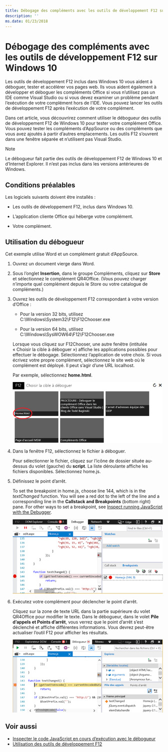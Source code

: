 ```yaml
---
title: Débogage des compléments avec les outils de développement F12 sur Windows 10
description: ''
ms.date: 01/23/2018
---
```


# <a name="debug-add-ins-using-f12-developer-tools-on-windows-10"></a>Débogage des compléments avec les outils de développement F12 sur Windows 10

Les outils de développement F12 inclus dans Windows 10 vous aident à déboguer, tester et accélérer vos pages web. Ils vous aident également à développer et déboguer les compléments Office si vous n’utilisez pas un IDE comme Visual Studio ou si vous devez examiner un problème pendant l’exécution de votre complément hors de l’IDE. Vous pouvez lancer les outils de développement F12 après l’exécution de votre complément.

Dans cet article, vous découvrirez comment utiliser le débogueur des outils de développement F12 de Windows 10 pour tester votre complément Office. Vous pouvez tester les compléments d’AppSource ou des compléments que vous avez ajoutés à partir d’autres emplacements. Les outils F12 s’ouvrent dans une fenêtre séparée et n’utilisent pas Visual Studio.

> [!NOTE]
> Le débogueur fait partie des outils de développement F12 de Windows 10 et d’Internet Explorer. Il n’est pas inclus dans les versions antérieures de Windows. 

## <a name="prerequisites"></a>Conditions préalables

Les logiciels suivants doivent être installés :

- Les outils de développement F12, inclus dans Windows 10. 
    
- L’application cliente Office qui héberge votre complément. 
    
- Votre complément. 

## <a name="using-the-debugger"></a>Utilisation du débogueur

Cet exemple utilise Word et un complément gratuit d’AppSource.

1. Ouvrez un document vierge dans Word.  
    
2. Sous l’onglet **Insertion**, dans le groupe Compléments, cliquez sur **Store** et sélectionnez le complément QR4Office. (Vous pouvez charger n’importe quel complément depuis le Store ou votre catalogue de compléments.)
    
3. Ouvrez les outils de développement F12 correspondant à votre version d’Office :
    
   - Pour la version 32 bits, utilisez C:\Windows\System32\F12\F12Chooser.exe
    
   - Pour la version 64 bits, utilisez C:\Windows\SysWOW64\F12\F12Chooser.exe
    
   Lorsque vous cliquez sur F12Chooser, une autre fenêtre (intitulée « Choisir la cible à déboguer ») affiche les applications possibles pour effectuer le débogage. Sélectionnez l’application de votre choix. Si vous écrivez votre propre complément, sélectionnez le site web où le complément est déployé. Il peut s’agir d’une URL localhost. 
    
   Par exemple, sélectionnez **home.html**. 
    
   ![Écran du sélecteur F12, pointe vers un complément de type « bulles »](../images/choose-target-to-debug.png)

4. Dans la fenêtre F12, sélectionnez le fichier à déboguer.
    
   Pour sélectionner le fichier, cliquez sur l’icône de dossier située au-dessus du volet (gauche) du **script**. La liste déroulante affiche les fichiers disponibles. Sélectionnez home.js.
    
5. Définissez le point d’arrêt.
    
   To set the breakpoint in home.js, choose line 144, which is in the  _textChanged_ function. You will see a red dot to the left of the line and a corresponding line in the **Callstack and Breakpoints** (bottom right) pane. For other ways to set a breakpoint, see [Inspect running JavaScript with the Debugger](https://msdn.microsoft.com/library/dn255007%28v=vs.85%29.aspx). 
    
   ![Débogueur avec le point d’arrêt dans le fichier home.js](../images/debugger-home-js-02.png)

6. Exécutez votre complément pour déclencher le point d’arrêt.
    
   Cliquez sur la zone de texte URL dans la partie supérieure du volet QR4Office pour modifier le texte. Dans le débogueur, dans le volet **Pile d’appels et Points d’arrêt**, vous verrez que le point d’arrêt s’est déclenché et affiche différentes informations. Vous devrez peut-être actualiser l’outil F12 pour afficher les résultats.
    
   ![Débogueur avec les résultats du point d’arrêt déclenché](../images/debugger-home-js-01.png)


## <a name="see-also"></a>Voir aussi

- [Inspecter le code JavaScript en cours d’exécution avec le débogueur](https://msdn.microsoft.com/library/dn255007%28v=vs.85%29.aspx)
- 
  [Utilisation des outils de développement F12](https://msdn.microsoft.com/fr-fr/library/bg182326%28v=vs.85%29.aspx)
    
